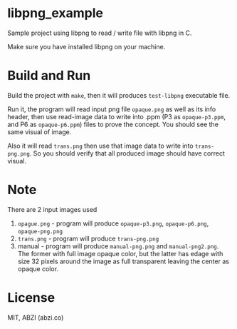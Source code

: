 # libpng_example

Sample project using libpng to read / write file with libpng in C.

Make sure you have installed libpng on your machine.

# Build and Run

Build the project with `make`, then it will produces `test-libpng` executable file.

Run it, the program will read input png file `opaque.png` as well as its info header, then use read-image data to write into .ppm (P3 as `opaque-p3.ppm`, and P6 as `opaque-p6.ppm`) files to prove the concept. You should see the same visual of image.

Also it will read `trans.png` then use that image data to write into `trans-png.png`. So you should verify that all produced image should have correct visual.

# Note

There are 2 input images used

1. `opague.png` - program will produce `opaque-p3.png`, `opaque-p6.png`, `opaque-png.png`
2. `trans.png` - program will produce `trans-png.png`
3. manual - program will produce `manual-png.png` and `manual-png2.png`. The former with full image opaque color, but the latter has edage with size 32 pixels around the image as full transparent leaving the center as opaque color.

# License
MIT, ABZI (abzi.co)
